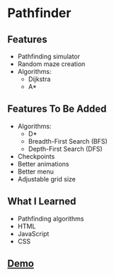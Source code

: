 # Pathfinder
## Features
* Pathfinding simulator
* Random maze creation
* Algorithms:
  * Dijkstra
  * A*

## Features To Be Added
* Algorithms:
  * D*
  * Breadth-First Search (BFS)
  * Depth-First Search (DFS)
* Checkpoints
* Better animations
* Better menu
* Adjustable grid size

## What I Learned
* Pathfinding algorithms
* HTML
* JavaScript
* CSS

## [Demo](https://biarmic.github.io/pathfinder-js/)
<!---
## Screenshots
![screenshot](screenshot-1.png "In-game")
![screenshot](screenshot-2.png "In-game")
-->
